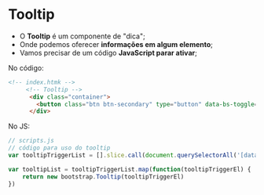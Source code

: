 # Tooltip
- O **Tooltip** é um componente de "dica";
- Onde podemos oferecer **informações em algum elemento**;
- Vamos precisar de um código **JavaScript parar ativar**;

No código:
~~~html
<!-- index.htmk -->
     <!-- Tooltip -->
      <div class="container">
        <button class="btn btn-secondary" type="button" data-bs-toggle="tooltip" data-bs-placement="top" title="Aqui vai uma dica!">Este botão tem tooltip</button>
      </div>
~~~

No JS:
~~~js
// scripts.js
// código para uso do tooltip
var tooltipTriggerList = [].slice.call(document.querySelectorAll('[data-bs-toggle="tooltip"]'),)

var tooltipList = tooltipTriggerList.map(function(tooltipTriggerEl) {
    return new bootstrap.Tooltip(tooltipTriggerEl)
})
~~~